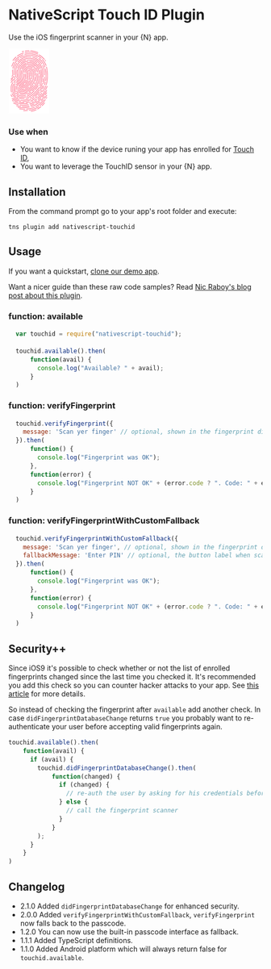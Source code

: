 # NativeScript Touch ID Plugin

Use the iOS fingerprint scanner in your {N} app.

<img src="images/fingerprint.png" />

### Use when
* You want to know if the device runing your app has enrolled for [Touch ID](https://support.apple.com/en-us/HT201371),
* You want to leverage the TouchID sensor in your {N} app.

## Installation
From the command prompt go to your app's root folder and execute:
```
tns plugin add nativescript-touchid
```

## Usage

If you want a quickstart, [clone our demo app](https://github.com/EddyVerbruggen/nativescript-touchid-demo).

Want a nicer guide than these raw code samples? Read [Nic Raboy's blog post about this plugin](https://www.thepolyglotdeveloper.com/2016/03/add-touch-id-authentication-support-to-your-nativescript-app/).

### function: available
```js
  var touchid = require("nativescript-touchid");

  touchid.available().then(
      function(avail) {
        console.log("Available? " + avail);
      }
  )
```

### function: verifyFingerprint

```js
  touchid.verifyFingerprint({
    message: 'Scan yer finger' // optional, shown in the fingerprint dialog (default: 'Scan your finger').
  }).then(
      function() {
        console.log("Fingerprint was OK");
      },
      function(error) {
        console.log("Fingerprint NOT OK" + (error.code ? ". Code: " + error.code : ""));
      }
  )
```

### function: verifyFingerprintWithCustomFallback

```js
  touchid.verifyFingerprintWithCustomFallback({
    message: 'Scan yer finger', // optional, shown in the fingerprint dialog (default: 'Scan your finger').
    fallbackMessage: 'Enter PIN' // optional, the button label when scanning fails (default: 'Enter password').
  }).then(
      function() {
        console.log("Fingerprint was OK");
      },
      function(error) {
        console.log("Fingerprint NOT OK" + (error.code ? ". Code: " + error.code : ""));
      }
  )
```

## Security++
Since iOS9 it's possible to check whether or not the list of enrolled fingerprints changed since
the last time you checked it. It's recommended you add this check so you can counter hacker attacks
to your app. See [this article](https://godpraksis.no/2016/03/fingerprint-trojan/) for more details.

So instead of checking the fingerprint after `available` add another check.
In case `didFingerprintDatabaseChange` returns `true` you probably want to re-authenticate your user
before accepting valid fingerprints again.

```js
touchid.available().then(
    function(avail) {
      if (avail) {
        touchid.didFingerprintDatabaseChange().then(
            function(changed) {
              if (changed) {
                // re-auth the user by asking for his credentials before allowing a fingerprint scan again
              } else {
                // call the fingerprint scanner
              }
            }
        );
      }
    }
)
```

## Changelog
- 2.1.0  Added `didFingerprintDatabaseChange` for enhanced security.
- 2.0.0  Added `verifyFingerprintWithCustomFallback`, `verifyFingerprint` now falls back to the passcode.
- 1.2.0  You can now use the built-in passcode interface as fallback.
- 1.1.1  Added TypeScript definitions.
- 1.1.0  Added Android platform which will always return false for `touchid.available`.

